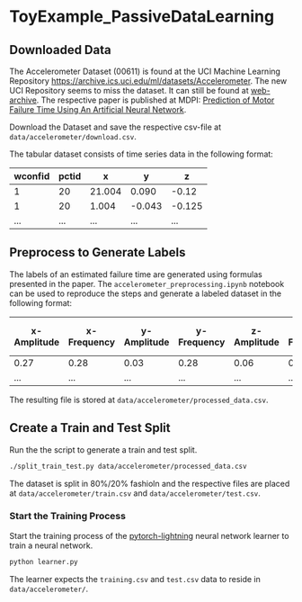 # ToyExample_PassiveDataLearning

## Downloaded Data

The Accelerometer Dataset (00611) is found at the UCI Machine Learning Repository <https://archive.ics.uci.edu/ml/datasets/Accelerometer>.
The new UCI Repository seems to miss the dataset.
It can still be found at [web-archive](http://web.archive.org/web/20230130144205/https://archive.ics.uci.edu/ml/machine-learning-databases/00611/accelerometer.csv).
The respective paper is published at MDPI: [Prediction of Motor Failure Time Using An Artificial Neural Network](https://www.mdpi.com/1424-8220/19/19/4342).

Download the Dataset and save the respective csv-file at `data/accelerometer/download.csv`.

The tabular dataset consists of time series data in the following format:

| wconfid | pctid | x      | y      | z      |
| ------- | ----- | ------ | ------ | ------ |
| 1       | 20    | 21.004 | 0.090  | -0.12  |
| 1       | 20    | 1.004  | -0.043 | -0.125 |
| ...     | ...   | ...    | ...    | ...    |

## Preprocess to Generate Labels

The labels of an estimated failure time are generated using formulas presented in the paper.
The `accelerometer_preprocessing.ipynb` notebook can be used to reproduce the steps and generate a labeled dataset in the following format:

| x-Amplitude | x-Frequency | y-Amplitude | y-Frequency | z-Amplitude | z-Frequency | Growth-rate | Estimated-Failure-Time |
| ----------- | ----------- | ----------- | ----------- | ----------- | ----------- | ----------- | ---------------------- |
| 0.27        | 0.28        | 0.03        | 0.28        | 0.06        | 0.28        | 0.05        | 1093.65                |
| ...         | ...         | ...         | ...         | ...         | ...         | ...         | ...                    |

The resulting file is stored at `data/accelerometer/processed_data.csv`.

## Create a Train and Test Split

Run the the script to generate a train and test split.

```sh
./split_train_test.py data/accelerometer/processed_data.csv
```

The dataset is split in 80%/20% fashioln and the respective files are placed at `data/accelerometer/train.csv` and `data/accelerometer/test.csv`.

### Start the Training Process

Start the training process of the [pytorch-lightning](https://lightning.ai/) neural network learner to train a neural network.

```sh
python learner.py
```

The learner expects the `training.csv` and `test.csv` data to reside in `data/accelerometer/`.
